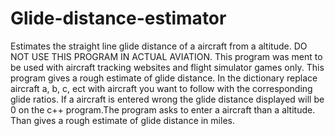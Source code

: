 # Glide-distance-estimator
Estimates the straight line glide distance of a aircraft from a altitude.
DO NOT USE THIS PROGRAM IN ACTUAL AVIATION.
This program was ment to be used with aircraft tracking websites and
flight simulator games only.
This program gives a rough estimate of glide distance.
In the dictionary replace aircraft a, b, c, ect with aircraft you want 
to follow with the corresponding glide ratios. If a aircraft is entered wrong the glide distance displayed will be 0 on the c++ program.The program asks to enter a aircraft
than a altitude.
Than gives a rough estimate of glide distance in miles.
